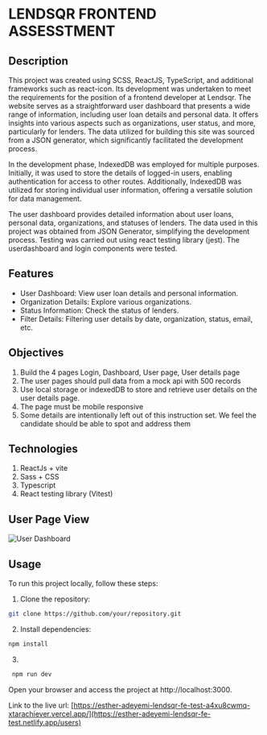 # LENDSQR FRONTEND ASSESSTMENT

## Description

This project was created using SCSS, ReactJS, TypeScript, and additional frameworks such as react-icon. Its development was undertaken to meet the requirements for the position of a frontend developer at Lendsqr.
The website serves as a straightforward user dashboard that presents a wide range of information, including user loan details and personal data. It offers insights into various aspects such as organizations, user status, and more, particularly for lenders. The data utilized for building this site was sourced from a JSON generator, which significantly facilitated the development process.

In the development phase, IndexedDB was employed for multiple purposes. Initially, it was used to store the details of logged-in users, enabling authentication for access to other routes. Additionally, IndexedDB was utilized for storing individual user information, offering a versatile solution for data management.

The user dashboard provides detailed information about user loans, personal data, organizations, and statuses of lenders. The data used in this project was obtained from JSON Generator, simplifying the development process. Testing was carried out using react testing library (jest). The userdashboard and login components were tested.

## Features

- User Dashboard: View user loan details and personal information.
- Organization Details: Explore various organizations.
- Status Information: Check the status of lenders.
- Filter Details: Filtering user details by date, organization, status, email, etc.

## Objectives

1. Build the 4 pages Login, Dashboard, User page, User details page
2. The user pages should pull data from a mock api with 500 records
3. Use local storage or indexedDB to store and retrieve user details on the user details page.
4. The page must be mobile responsive
5. Some details are intentionally left out of this instruction set. We feel the candidate should be able to spot and address them


## Technologies
1. ReactJs + vite
2. Sass + CSS
3. Typescript
4. React testing library (Vitest)

## User Page View
![User Dashboard](<img width="1403" alt="Screenshot 2024-06-24 at 19 40 12" src="https://github.com/Xtarachiever/lendsqr-fe/assets/63353240/d9ed7e85-c4f9-4641-b6fd-ee77dd87dd47">
)


## Usage

To run this project locally, follow these steps:

1. Clone the repository:

```bash
git clone https://github.com/your/repository.git

```

2. Install dependencies:
 ```bash
 npm install
```


3.
```bash
 npm run dev
```

Open your browser and access the project at http://localhost:3000.


Link to the live url: [https://esther-adeyemi-lendsqr-fe-test-a4xu8cwmq-xtarachiever.vercel.app/](https://esther-adeyemi-lendsqr-fe-test.netlify.app/users)
